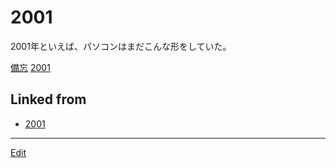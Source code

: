 # 2001

[](https://upload.wikimedia.org/wikipedia/commons/thumb/5/56/Indigo_iMac_G3_slot_loading.jpg/300px-Indigo_iMac_G3_slot_loading.jpg)

2001年といえば、パソコンはまだこんな形をしていた。

[備忘](備忘.md) [2001](2001.md)



## Linked from

* [2001](2001.md)


----
[Edit](https://github.com/vitroid/vitroid.github.io/edit/master/MD/2001.md)
